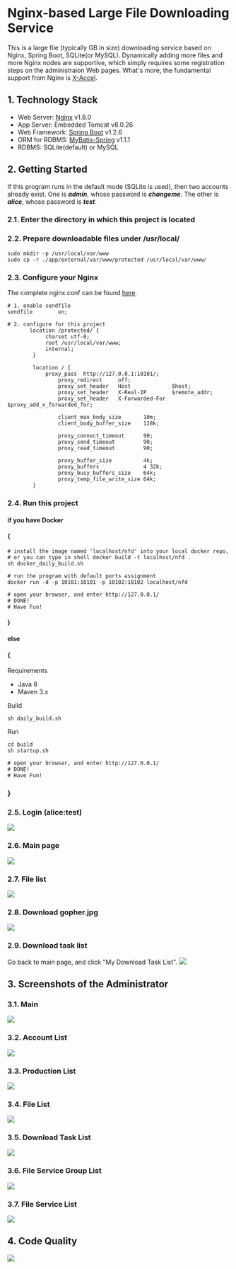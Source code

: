 # Nginx-based Large File Downloading Service
This is a large file (typically GB in size) downloading service based on Nginx, Spring Boot, SQLite(or MySQL). Dynamically adding more files and more Nginx nodes are supportive, which simply requires some registration steps on the administraion Web pages. What's more, the fundamental support from Nginx is [X-Accel](https://www.nginx.com/resources/wiki/start/topics/examples/x-accel/).

## 1. Technology Stack
- Web Server: [Nginx](http://nginx.org/) v1.8.0
- App Server: Embedded Tomcat v8.0.26
- Web Framework: [Spring Boot](https://github.com/spring-projects/spring-boot/)  v1.2.6
- ORM for RDBMS: [MyBatis-Spring](http://mybatis.github.io/spring/) v1.1.1
- RDBMS: SQLite(default) or MySQL

## 2. Getting Started
If this program runs in the default mode (SQLite is used), then two accounts already exist. One is ***admin***, whose password is ***changeme***. The other is ***alice***, whose password is ***test***.

### 2.1. Enter the directory in which this project is located

### 2.2. Prepare downloadable files under /usr/local/
```
sudo mkdir -p /usr/local/var/www
sudo cp -r ./app/external/var/www/protected /usr/local/var/www/
```

### 2.3. Configure your Nginx
The complete nginx.conf can be found [here](https://github.com/leonzhouwei/nginx-file-download/blob/master/app/external/conf/nginx/nginx.conf).

```
# 1. enable sendfile
sendfile        on;

# 2. configure for this project
       location /protected/ {
    		charset utf-8;
    		root /usr/local/var/www;
    		internal;
    	}
    	
    	location / {
    	    proxy_pass  http://127.0.0.1:10101/;  
                proxy_redirect     off;  
                proxy_set_header   Host             $host;  
                proxy_set_header   X-Real-IP        $remote_addr;  
                proxy_set_header   X-Forwarded-For  $proxy_add_x_forwarded_for;  
      
                client_max_body_size       10m;  
                client_body_buffer_size    128k;  
      
                proxy_connect_timeout      90;  
                proxy_send_timeout         90;  
                proxy_read_timeout         90;  
      
                proxy_buffer_size          4k;  
                proxy_buffers              4 32k;  
                proxy_busy_buffers_size    64k;  
                proxy_temp_file_write_size 64k;
    	}
```


### 2.4. Run this project
#### if you have Docker 
#### {
```
# install the image named 'localhost/nfd' into your local docker repo,
# or you can type in shell docker build -t localhost/nfd . 
sh docker_daily_build.sh

# run the program with default ports assignment
docker run -d -p 10101:10101 -p 10102:10102 localhost/nfd

# open your browser, and enter http://127.0.0.1/
# DONE!
# Have Fun!
```
#### } 

#### else 
#### {
Requirements

- Java 8
- Maven 3.x

Build

```
sh daily_build.sh
```

Run

```
cd build
sh startup.sh

# open your browser, and enter http://127.0.0.1/
# DONE!
# Have Fun!
```
### }

### 2.5. Login (alice:test)
![](doc/static/v0.10.2/images/login.png)

### 2.6. Main page
![](doc/static/v0.10.2/images/ordinary/main.png)

### 2.7. File list
![](doc/static/v0.10.2/images/ordinary/file_list.png)

### 2.8. Download gopher.jpg
![](doc/static/v0.10.2/images/ordinary/download_action.png)

### 2.9. Download task list
Go back to main page, and click "My Download Task List".
![](doc/static/v0.10.2/images/ordinary/download_task_list.png)

## 3. Screenshots of the Administrator
### 3.1. Main
![](doc/static/v0.10.2/images/admin/main.png)
### 3.2. Account List
![](doc/static/v0.10.2/images/admin/account_list.png)
### 3.3. Production List
![](doc/static/v0.10.2/images/admin/production_list.png)
### 3.4. File List
![](doc/static/v0.10.2/images/admin/file_list.png)
### 3.5. Download Task List
![](doc/static/v0.10.2/images/admin/download_task_list.png)
### 3.6. File Service Group List
![](doc/static/v0.10.2/images/admin/file_service_group_list.png)
### 3.7. File Service List
![](doc/static/v0.10.2/images/admin/file_service_list.png)

## 4. Code Quality
![](doc/static/v0.10.2/images/sonar_code_quality.png)




